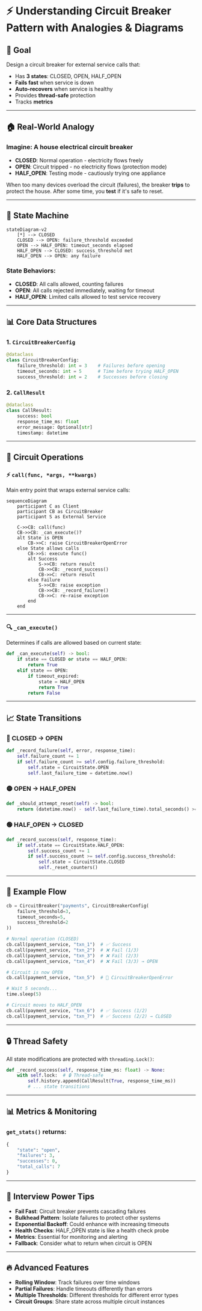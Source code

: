 # ⚡ Understanding Circuit Breaker Pattern with Analogies & Diagrams

## 🎯 Goal

Design a circuit breaker for external service calls that:

* Has **3 states**: CLOSED, OPEN, HALF_OPEN
* **Fails fast** when service is down
* **Auto-recovers** when service is healthy
* Provides **thread-safe** protection
* Tracks **metrics**

---

## 🏠 Real-World Analogy

### Imagine: A house electrical circuit breaker

* **CLOSED**: Normal operation - electricity flows freely
* **OPEN**: Circuit tripped - no electricity flows (protection mode)
* **HALF_OPEN**: Testing mode - cautiously trying one appliance

When too many devices overload the circuit (failures), the breaker **trips** to protect the house. After some time, you **test** if it's safe to reset.

---

## 🔄 State Machine

```mermaid
stateDiagram-v2
    [*] --> CLOSED
    CLOSED --> OPEN: failure_threshold exceeded
    OPEN --> HALF_OPEN: timeout_seconds elapsed
    HALF_OPEN --> CLOSED: success_threshold met
    HALF_OPEN --> OPEN: any failure
```

### State Behaviors:

* **CLOSED**: All calls allowed, counting failures
* **OPEN**: All calls rejected immediately, waiting for timeout
* **HALF_OPEN**: Limited calls allowed to test service recovery

---

## 📊 Core Data Structures

### 1. `CircuitBreakerConfig`
```python
@dataclass
class CircuitBreakerConfig:
    failure_threshold: int = 3    # Failures before opening
    timeout_seconds: int = 5      # Time before trying HALF_OPEN
    success_threshold: int = 2    # Successes before closing
```

### 2. `CallResult`
```python
@dataclass
class CallResult:
    success: bool
    response_time_ms: float
    error_message: Optional[str]
    timestamp: datetime
```

---

## 🚀 Circuit Operations

### ⚡ `call(func, *args, **kwargs)`

Main entry point that wraps external service calls:

```mermaid
sequenceDiagram
    participant C as Client
    participant CB as CircuitBreaker
    participant S as External Service

    C->>CB: call(func)
    CB->>CB: _can_execute()?
    alt State is OPEN
        CB->>C: raise CircuitBreakerOpenError
    else State allows calls
        CB->>S: execute func()
        alt Success
            S->>CB: return result
            CB->>CB: _record_success()
            CB->>C: return result
        else Failure
            S->>CB: raise exception
            CB->>CB: _record_failure()
            CB->>C: re-raise exception
        end
    end
```

---

### 🔍 `_can_execute()`

Determines if calls are allowed based on current state:

```python
def _can_execute(self) -> bool:
    if state == CLOSED or state == HALF_OPEN:
        return True
    elif state == OPEN:
        if timeout_expired:
            state = HALF_OPEN
            return True
        return False
```

---

## 📈 State Transitions

### 🔴 CLOSED → OPEN
```python
def _record_failure(self, error, response_time):
    self.failure_count += 1
    if self.failure_count >= self.config.failure_threshold:
        self.state = CircuitState.OPEN
        self.last_failure_time = datetime.now()
```

### 🟡 OPEN → HALF_OPEN
```python
def _should_attempt_reset(self) -> bool:
    return (datetime.now() - self.last_failure_time).total_seconds() >= self.config.timeout_seconds
```

### 🟢 HALF_OPEN → CLOSED
```python
def _record_success(self, response_time):
    if self.state == CircuitState.HALF_OPEN:
        self.success_count += 1
        if self.success_count >= self.config.success_threshold:
            self.state = CircuitState.CLOSED
            self._reset_counters()
```

---

## 🧪 Example Flow

```python
cb = CircuitBreaker("payments", CircuitBreakerConfig(
    failure_threshold=3, 
    timeout_seconds=5,
    success_threshold=2
))

# Normal operation (CLOSED)
cb.call(payment_service, "txn_1")  # ✅ Success
cb.call(payment_service, "txn_2")  # ❌ Fail (1/3)
cb.call(payment_service, "txn_3")  # ❌ Fail (2/3)
cb.call(payment_service, "txn_4")  # ❌ Fail (3/3) → OPEN

# Circuit is now OPEN
cb.call(payment_service, "txn_5")  # 🚫 CircuitBreakerOpenError

# Wait 5 seconds...
time.sleep(5)

# Circuit moves to HALF_OPEN
cb.call(payment_service, "txn_6")  # ✅ Success (1/2)
cb.call(payment_service, "txn_7")  # ✅ Success (2/2) → CLOSED
```

---

## 🔒 Thread Safety

All state modifications are protected with `threading.Lock()`:

```python
def _record_success(self, response_time_ms: float) -> None:
    with self.lock:  # 🔒 Thread-safe
        self.history.append(CallResult(True, response_time_ms))
        # ... state transitions
```

---

## 📊 Metrics & Monitoring

### `get_stats()` returns:
```python
{
    "state": "open",
    "failures": 3,
    "successes": 0,
    "total_calls": 7
}
```

---

## 🧠 Interview Power Tips

* **Fail Fast**: Circuit breaker prevents cascading failures
* **Bulkhead Pattern**: Isolate failures to protect other systems
* **Exponential Backoff**: Could enhance with increasing timeouts
* **Health Checks**: HALF_OPEN state is like a health check probe
* **Metrics**: Essential for monitoring and alerting
* **Fallback**: Consider what to return when circuit is OPEN

---

## 🔥 Advanced Features

* **Rolling Window**: Track failures over time windows
* **Partial Failures**: Handle timeouts differently than errors
* **Multiple Thresholds**: Different thresholds for different error types
* **Circuit Groups**: Share state across multiple circuit instances